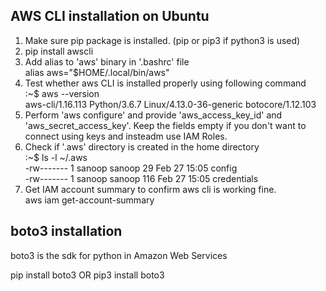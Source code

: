 AWS CLI installation on Ubuntu
----------------------------

1) Make sure pip package is installed. (pip or pip3 if python3 is used)  
2) pip install awscli  
3) Add alias to 'aws' binary in '.bashrc' file  
    alias aws="$HOME/.local/bin/aws"  
4) Test whether aws CLI is installed properly using following command  
    :~$ aws --version  
    aws-cli/1.16.113 Python/3.6.7 Linux/4.13.0-36-generic botocore/1.12.103  
5) Perform 'aws configure' and provide 'aws_access_key_id' and 'aws_secret_access_key'. Keep the fields empty if you don't want to connect using keys and insteadm use IAM Roles.  
6) Check if '.aws' directory is created in the home directory  
    :~$ ls -l ~/.aws  
    -rw------- 1 sanoop sanoop  29 Feb 27 15:05 config  
    -rw------- 1 sanoop sanoop 116 Feb 27 15:05 credentials  
7) Get IAM account summary to confirm aws cli is working fine.  
    aws iam get-account-summary  

boto3 installation 
------------------

boto3 is the sdk for python in Amazon Web Services

pip install boto3 
    OR
pip3 install boto3

